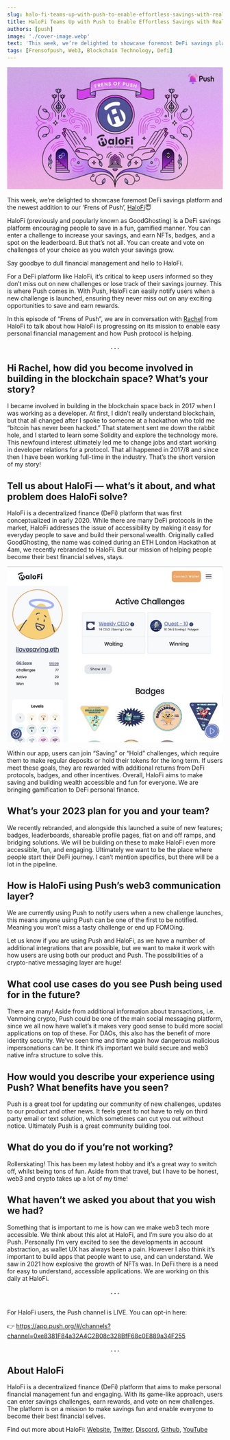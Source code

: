 ```yaml
---
slug: halo-fi-teams-up-with-push-to-enable-effortless-savings-with-real-time-notifications
title: HaloFi Teams Up with Push to Enable Effortless Savings with Real-Time Notifications😇
authors: [push]
image: './cover-image.webp'
text: 'This week, we’re delighted to showcase foremost DeFi savings platform and the newest addition to our ‘Frens of Push’, HaloFi'
tags: [Frensofpush, Web3, Blockchain Technology, Defi]
---
```


![Cover image of HaloFi Teams Up with Push to Enable Effortless Savings with Real-Time Notifications😇](./cover-image.webp)

<!--truncate-->

This week, we’re delighted to showcase foremost DeFi savings platform and the newest addition to our ‘Frens of Push’, [HaloFi](https://halofi.me/)😇

HaloFi (previously and popularly known as GoodGhosting) is a DeFi savings platform encouraging people to save in a fun, gamified manner. You can enter a challenge to increase your savings, and earn NFTs, badges, and a spot on the leaderboard. But that’s not all. You can create and vote on challenges of your choice as you watch your savings grow.

Say goodbye to dull financial management and hello to HaloFi.

For a DeFi platform like HaloFi, it’s critical to keep users informed so they don’t miss out on new challenges or lose track of their savings journey. This is where Push comes in. With Push, HaloFi can easily notify users when a new challenge is launched, ensuring they never miss out on any exciting opportunities to save and earn rewards.

In this episode of “Frens of Push”, we are in conversation with [Rachel](https://twitter.com/RachBLondon) from HaloFi to talk about how HaloFi is progressing on its mission to enable easy personal financial management and how Push protocol is helping.

<center><b>.   .   .</b></center>

## Hi Rachel, how did you become involved in building in the blockchain space? What’s your story?

I became involved in building in the blockchain space back in 2017 when I was working as a developer. At first, I didn’t really understand blockchain, but that all changed after I spoke to someone at a hackathon who told me “bitcoin has never been hacked.” That statement sent me down the rabbit hole, and I started to learn some Solidity and explore the technology more. This newfound interest ultimately led me to change jobs and start working in developer relations for a protocol. That all happened in 2017/8 and since then I have been working full-time in the industry. That’s the short version of my story!

## Tell us about HaloFi — what’s it about, and what problem does HaloFi solve?

HaloFi is a decentralized finance (DeFi) platform that was first conceptualized in early 2020. While there are many DeFi protocols in the market, HaloFi addresses the issue of accessibility by making it easy for everyday people to save and build their personal wealth. Originally called GoodGhosting, the name was coined during an ETH London Hackathon at 4am, we recently rebranded to HaloFi. But our mission of helping people become their best financial selves, stays.

![Dashboard](./image-1.jpg)

Within our app, users can join “Saving” or “Hold” challenges, which require them to make regular deposits or hold their tokens for the long term. If users meet these goals, they are rewarded with additional returns from DeFi protocols, badges, and other incentives. Overall, HaloFi aims to make saving and building wealth accessible and fun for everyone. We are bringing gamification to DeFi personal finance.

## What’s your 2023 plan for you and your team?

We recently rebranded, and alongside this launched a suite of new features; badges, leaderboards, shareable profile pages, fiat on and off ramps, and bridging solutions. We will be building on these to make HaloFi even more accessible, fun, and engaging. Ultimately we want to be the place where people start their DeFi journey. I can’t mention specifics, but there will be a lot in the pipeline.

## How is HaloFi using Push’s web3 communication layer?

We are currently using Push to notify users when a new challenge launches, this means anyone using Push can be one of the first to be notified. Meaning you won’t miss a tasty challenge or end up FOMOing.

Let us know if you are using Push and HaloFi, as we have a number of additional integrations that are possible, but we want to make it work with how users are using both our product and Push. The possibilities of a crypto-native messaging layer are huge!

## What cool use cases do you see Push being used for in the future?

There are many! Aside from additional information about transactions, i.e. Venmoing crypto, Push could be one of the main social messaging platform, since we all now have wallet’s it makes very good sense to build more social applications on top of these. For DAOs, this also has the benefit of more identity security. We’ve seen time and time again how dangerous malicious impersonations can be. It think it’s important we build secure and web3 native infra structure to solve this.

## How would you describe your experience using Push? What benefits have you seen?

Push is a great tool for updating our community of new challenges, updates to our product and other news. It feels great to not have to rely on third party email or text solution, which sometimes can cut you out without notice. Ultimately Push is a great community building tool.

## What do you do if you’re not working?

Rollerskating! This has been my latest hobby and it’s a great way to switch off, whilst being tons of fun. Aside from that travel, but I have to be honest, web3 and crypto takes up a lot of my time!

## What haven’t we asked you about that you wish we had?

Something that is important to me is how can we make web3 tech more accessible. We think about this alot at HaloFi, and I’m sure you also do at Push. Personally I’m very excited to see the developments in account abstraction, as wallet UX has always been a pain. However I also think it’s important to build apps that people want to use, and can understand. We saw in 2021 how explosive the growth of NFTs was. In DeFi there is a need for easy to understand, accessible applications. We are working on this daily at HaloFi.

<center><b>.   .   .</b></center><br/>

For HaloFi users, the Push channel is LIVE. You can opt-in here:

👉 https://app.push.org/#/channels?channel=0xe8381F84a32A4C2B08c328BfF68c0E889a34F255

<center><b>.   .   .</b></center>

## About HaloFi

HaloFi is a decentralized finance (DeFi) platform that aims to make personal financial management fun and engaging. With its game-like approach, users can enter savings challenges, earn rewards, and vote on new challenges. The platform is on a mission to make savings fun and enable everyone to become their best financial selves.

Find out more about HaloFi: [Website](https://halofi.me/), [Twitter](https://twitter.com/halofi_me), [Discord](https://discord.com/invite/Y6bPpwbpK3), [Github](https://github.com/Good-Ghosting), [YouTube](https://www.youtube.com/channel/UC3f3s4Xv073AJQtYcmKoH7A)
